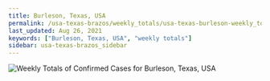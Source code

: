 ```yaml
---
title: Burleson, Texas, USA
permalink: /usa-texas-brazos/weekly_totals/usa-texas-burleson-weekly_totals.html
last_updated: Aug 26, 2021
keywords: ["Burleson, Texas, USA", "weekly totals"]
sidebar: usa-texas-brazos_sidebar
---
```


![Weekly Totals of Confirmed Cases for Burleson, Texas, USA](/covid_tracker/images/graphs/usa-texas-burleson-weekly_totals_graph.png)
